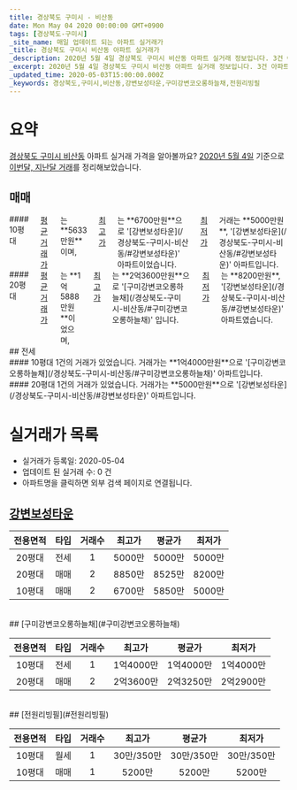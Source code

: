```yaml
---
title: 경상북도 구미시 - 비산동
date: Mon May 04 2020 00:00:00 GMT+0900
tags: [경상북도-구미시]
_site_name: 매일 업데이트 되는 아파트 실거래가
_title: 경상북도 구미시 비산동 아파트 실거래가
_description: 2020년 5월 4일 경상북도 구미시 비산동 아파트 실거래 정보입니다. 3건 아파트 정보가 있습니다.
_excerpt: 2020년 5월 4일 경상북도 구미시 비산동 아파트 실거래 정보입니다. 3건 아파트 정보가 있습니다.
_updated_time: 2020-05-03T15:00:00.000Z
_keywords: 경상북도,구미시,비산동,강변보성타운,구미강변코오롱하늘채,전원리빙필
---
```





# 요약
<ins>경상북도 구미시 비산동</ins> 아파트 실거래 가격을 알아볼까요? <ins>2020년 5월 4일</ins> 기준으로 <ins>이번달, 지난달 거래</ins>를 정리해보았습니다.

## 매매
<div class="container">
<div class="six columns" markdown="1">
#### 10평대
<ins>평균 거래가</ins>는 **5633만원**이며, <ins>최고가</ins>는 **6700만원**으로 '[강변보성타운](/경상북도-구미시-비산동/#강변보성타운)' 아파트이었습니다. <ins>최저가</ins> 거래는 **5000만원**, '[강변보성타운](/경상북도-구미시-비산동/#강변보성타운)' 아파트입니다.
</div>
<div class="six columns" markdown="1">
#### 20평대
<ins>평균 거래가</ins>는 **1억5888만원**이었으며, <ins>최고가</ins>는 **2억3600만원**으로 '[구미강변코오롱하늘채](/경상북도-구미시-비산동/#구미강변코오롱하늘채)' 입니다. <ins>최저가</ins>는 **8200만원**, '[강변보성타운](/경상북도-구미시-비산동/#강변보성타운)' 아파트였습니다.
</div>
</div>
## 전세
<div class="container">
<div class="six columns" markdown="1">
#### 10평대
1건의 거래가 있었습니다. 거래가는 **1억4000만원**으로 '[구미강변코오롱하늘채](/경상북도-구미시-비산동/#구미강변코오롱하늘채)' 아파트입니다.
</div>
<div class="six columns" markdown="1">
#### 20평대
1건의 거래가 있었습니다. 거래가는 **5000만원**으로 '[강변보성타운](/경상북도-구미시-비산동/#강변보성타운)' 아파트입니다.
</div>
</div>



# 실거래가 목록
- 실거래가 등록일: 2020-05-04
- 업데이트 된 실거래 수: 0 건
- 아파트명을 클릭하면 외부 검색 페이지로 연결됩니다.

## [강변보성타운](#강변보성타운)

|전용면적|타입|거래수|최고가|평균가|최저가|
|:---:|:---:|:---:|:---:|:---:|:---:|
|20평대|<span class="deal-type-2">전세</span>|1|5000만|5000만|5000만|
|20평대|<span class="deal-type-1">매매</span>|2|8850만|8525만|8200만|
|10평대|<span class="deal-type-1">매매</span>|2|6700만|5850만|5000만|

<br/>
## [구미강변코오롱하늘채](#구미강변코오롱하늘채)

|전용면적|타입|거래수|최고가|평균가|최저가|
|:---:|:---:|:---:|:---:|:---:|:---:|
|10평대|<span class="deal-type-2">전세</span>|1|1억4000만|1억4000만|1억4000만|
|20평대|<span class="deal-type-1">매매</span>|2|2억3600만|2억3250만|2억2900만|

<br/>
## [전원리빙필](#전원리빙필)

|전용면적|타입|거래수|최고가|평균가|최저가|
|:---:|:---:|:---:|:---:|:---:|:---:|
|10평대|<span class="deal-type-3">월세</span>|1|30만/350만|30만/350만|30만/350만|
|10평대|<span class="deal-type-1">매매</span>|1|5200만|5200만|5200만|

<br/>



